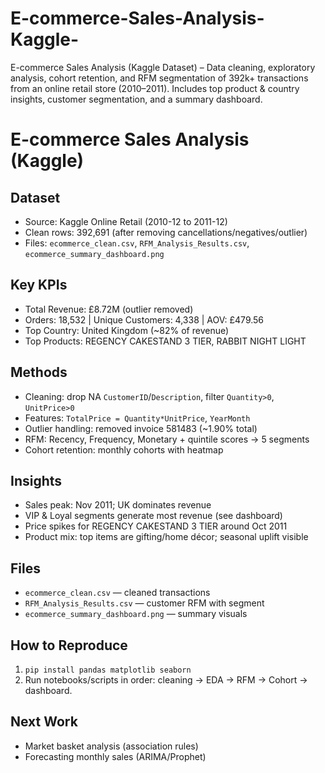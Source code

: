 # E-commerce-Sales-Analysis-Kaggle-
E-commerce Sales Analysis (Kaggle Dataset) – Data cleaning, exploratory analysis, cohort retention, and RFM segmentation of 392k+ transactions from an online retail store (2010–2011). Includes top product &amp; country insights, customer segmentation, and a summary dashboard.
# E-commerce Sales Analysis (Kaggle)

## Dataset
- Source: Kaggle Online Retail (2010-12 to 2011-12)
- Clean rows: 392,691 (after removing cancellations/negatives/outlier)
- Files: `ecommerce_clean.csv`, `RFM_Analysis_Results.csv`, `ecommerce_summary_dashboard.png`

## Key KPIs
- Total Revenue: £8.72M (outlier removed)
- Orders: 18,532 | Unique Customers: 4,338 | AOV: £479.56
- Top Country: United Kingdom (~82% of revenue)
- Top Products: REGENCY CAKESTAND 3 TIER, RABBIT NIGHT LIGHT

## Methods
- Cleaning: drop NA `CustomerID`/`Description`, filter `Quantity>0`, `UnitPrice>0`
- Features: `TotalPrice = Quantity*UnitPrice`, `YearMonth`
- Outlier handling: removed invoice 581483 (~1.90% total)
- RFM: Recency, Frequency, Monetary + quintile scores → 5 segments
- Cohort retention: monthly cohorts with heatmap

## Insights
- Sales peak: Nov 2011; UK dominates revenue
- VIP & Loyal segments generate most revenue (see dashboard)
- Price spikes for REGENCY CAKESTAND 3 TIER around Oct 2011
- Product mix: top items are gifting/home décor; seasonal uplift visible

## Files
- `ecommerce_clean.csv` — cleaned transactions
- `RFM_Analysis_Results.csv` — customer RFM with segment
- `ecommerce_summary_dashboard.png` — summary visuals

## How to Reproduce
1. `pip install pandas matplotlib seaborn`
2. Run notebooks/scripts in order: cleaning → EDA → RFM → Cohort → dashboard.

## Next Work
- Market basket analysis (association rules)
- Forecasting monthly sales (ARIMA/Prophet)
